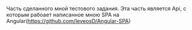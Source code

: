 Часть сделанного мной тестового задания.
Эта часть является Api, с которым рабоает написанное мною SPA на Angular(https://github.com/leveosD/Angular-SPA)
